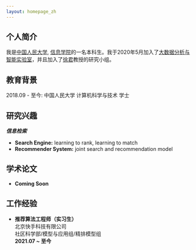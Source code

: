 ```yaml
---
layout: homepage_zh
---
```


## 个人简介

我是[中国人民大学](https://www.ruc.edu.cn/), [信息学院](http://info.ruc.edu.cn/)的一名本科生。我于2020年5月加入了[大数据分析与智能实验室](http://info.ruc.edu.cn/academic_research_lab_detail.php?id=20)，并且加入了[徐君](https://scholar.google.com/citations?user=su14mcEAAAAJ)教授的研究小组。



## 教育背景

2018.09 - 至今: 中国人民大学 计算机科学与技术 学士


## 研究兴趣

***信息检索***
- **Search Engine:** learning to rank, learning to match
- **Recommender System:** joint search and recommendation model


## 学术论文

- **Coming Soon**


## 工作经验

- **推荐算法工程师（实习生）**
  <br>
  北京快手科技有限公司
  <br>
  社区科学部/模型与应用组/精排模型组
  <br>
  **2021.07 ~ 至今**
  <br>



